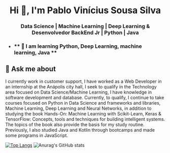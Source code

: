 <h1 align="center">Hi 👋, I'm Pablo Vinícius Sousa Silva</h1>
<h3 align="center">Data Science | Machine Learning | Deep Learning & Desenvolvedor BackEnd Jr | Python | Java <h3>

- ** 🌱 I am learning Python, Deep Learning, machine learning, Java **
## 💬 Ask me about 
I currently work in customer support, I have worked as a Web Developer in an internship at the Anápolis city hall, I seek to qualify in the Technology area focused on Data Science/Machine Learning, I have knowledge in software development and database. Currently, to qualify, I continue to take courses focused on Python in Data Science and frameworks and libraries, Machine Learning, Deep Learning and Neural Networks, in addition to studying the book Hands-On: Machine Learning with Scikit-Learn, Keras & TensorFlow: Concepts, tools and techniques for building intelligent systems. The topics of the book also provide the basis for my study routine. Previously, I also studied Java and Kotlin through bootcamps and made some programs in JavaScript.



[![Top Langs](https://github-readme-stats.vercel.app/api/top-langs/?username=PabloViniciusSS&layout=compact)](https://github.com/PabloViniciusSS/github-readme-stats)
![Anurag's GitHub stats](https://github-readme-stats.vercel.app/api?username=PabloViniciusSS&theme=great-gatsby&show_icons=true)
